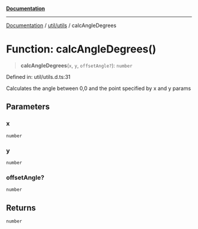 [**Documentation**](../../../index.md)

***

[Documentation](../../../index.md) / [util/utils](../index.md) / calcAngleDegrees

# Function: calcAngleDegrees()

> **calcAngleDegrees**(`x`, `y`, `offsetAngle?`): `number`

Defined in: util/utils.d.ts:31

Calculates the angle between 0,0 and the point specified by x and y params

## Parameters

### x

`number`

### y

`number`

### offsetAngle?

`number`

## Returns

`number`
